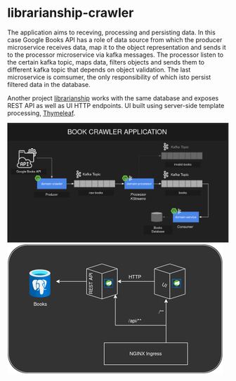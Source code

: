 # librarianship-crawler
  The application aims to receving, processing and persisting data. In this case Google Books API has a role of data source from which the producer microservice
receives data, map it to the object representation and sends it to the processor microservice via kafka messages. The processor listen to the certain kafka topic, maps data, filters objects and sends them to different kafka topic that depends on object validation. The last microservice is comsumer, the only responsibility of which isto persist filtered data in the database.

Another project [librarianship](https://github.com/Swoq/librarianship) works with the same database and exposes REST API as well as UI HTTP endpoints. UI built 
using server-side template processing, [Thymeleaf](https://www.thymeleaf.org/).

![alt text](crawler.png)
![alt text](librarianship.png)
